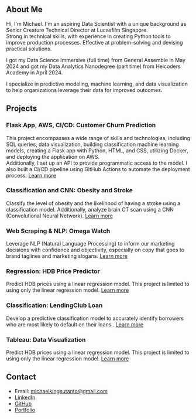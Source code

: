 ## About Me

Hi, I'm Michael. I'm an aspiring Data Scientist with a unique background as Senior Creature Technical Director at Lucasfilm Singapore.  
Strong in technical skills, with experience in creating Python tools to improve production processes.  Effective at problem-solving and devising practical solutions.  

I got my Data Science Immersive (full time) from General Assemble in May 2024 and got my Data Analytics Nanodegree (part time) from Heicoders Academy in April 2024.  

I specialize in predictive modeling, machine learning, and data visualization to help organizations leverage their data for improved outcomes.  

## Projects

### Flask App, AWS, CI/CD: Customer Churn Prediction
This project encompasses a wide range of skills and technologies, including SQL queries, data visualization, building classification machine learning models, creating a Flask app with Python, HTML, and CSS, utilizing Docker, and deploying the application on AWS.  
Additionally, I set up an API to provide programmatic access to the model. I also built a CI/CD pipeline using GitHub Actions to automate the deployment process. [Learn more](https://github.com/michaelkingsutanto/cutomer_churn_flaskapp_aws_cicd)

### Classification and CNN: Obesity and Stroke
Classify the level of obesity and the likelihood of having a stroke using a classification model. Additionally, analyze brain CT scan using a CNN (Convolutional Neural Network). [Learn more](https://github.com/michaelkingsutanto/GA_project4_classification_cnn_for_obesity_stroke)

### Web Scraping & NLP: Omega Watch
Leverage NLP (Natural Language Processing) to inform our marketing decisions with confidence and objectivity, especially on copy that goes to brand taglines and marketing slogans. [Learn more](https://github.com/michaelkingsutanto/GA_project3_nlp_omega_watch)

### Regression: HDB Price Predictor
Predict HDB prices using a linear regression model. This project is limited to using only the linear regression model. [Learn more](https://github.com/michaelkingsutanto/GA_project2_hdb_price_predictor)

### Classification: LendingClub Loan
Develop a predictive classification model to accurately identify borrowers who are most likely to default on their loans.. [Learn more](https://github.com/michaelkingsutanto/heicoders_ai200_loandefault_prediction)

### Tableau: Data Visualization
Predict HDB prices using a linear regression model. This project is limited to using only the linear regression model. [Learn more](https://public.tableau.com/app/profile/michael.tan3266/vizzes)

## Contact
- Email: michaelkingsutanto@gmail.com
- [LinkedIn](https://www.linkedin.com/in/michaelkingsutanto)
- [GitHub](https://github.com/michaelkingsutanto)
- [Portfolio](https://michaelkingsutanto.github.io/portfolio/)
